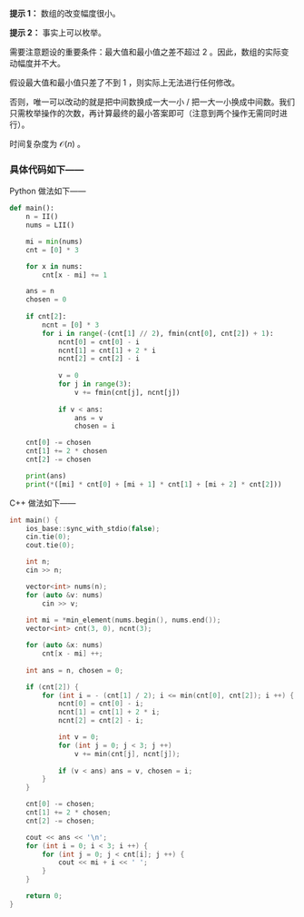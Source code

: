 **提示 1：** 数组的改变幅度很小。

**提示 2：** 事实上可以枚举。

需要注意题设的重要条件：最大值和最小值之差不超过 $2$ 。因此，数组的实际变动幅度并不大。

假设最大值和最小值只差了不到 $1$ ，则实际上无法进行任何修改。

否则，唯一可以改动的就是把中间数换成一大一小 / 把一大一小换成中间数。我们只需枚举操作的次数，再计算最终的最小答案即可（注意到两个操作无需同时进行）。

时间复杂度为 $\mathcal{O}(n)$ 。

### 具体代码如下——

Python 做法如下——

```Python []
def main():
    n = II()
    nums = LII()

    mi = min(nums)
    cnt = [0] * 3

    for x in nums:
        cnt[x - mi] += 1

    ans = n
    chosen = 0
    
    if cnt[2]:
        ncnt = [0] * 3
        for i in range(-(cnt[1] // 2), fmin(cnt[0], cnt[2]) + 1):
            ncnt[0] = cnt[0] - i
            ncnt[1] = cnt[1] + 2 * i
            ncnt[2] = cnt[2] - i
            
            v = 0
            for j in range(3):
                v += fmin(cnt[j], ncnt[j])
            
            if v < ans:
                ans = v
                chosen = i

    cnt[0] -= chosen
    cnt[1] += 2 * chosen
    cnt[2] -= chosen

    print(ans)
    print(*([mi] * cnt[0] + [mi + 1] * cnt[1] + [mi + 2] * cnt[2]))
```

C++ 做法如下——

```cpp []
int main() {
    ios_base::sync_with_stdio(false);
    cin.tie(0);
    cout.tie(0);

    int n;
    cin >> n;

    vector<int> nums(n);
    for (auto &v: nums)
        cin >> v;
    
    int mi = *min_element(nums.begin(), nums.end());
    vector<int> cnt(3, 0), ncnt(3);

    for (auto &x: nums)
        cnt[x - mi] ++;
    
    int ans = n, chosen = 0;

    if (cnt[2]) {
        for (int i = - (cnt[1] / 2); i <= min(cnt[0], cnt[2]); i ++) {
            ncnt[0] = cnt[0] - i;
            ncnt[1] = cnt[1] + 2 * i;
            ncnt[2] = cnt[2] - i;

            int v = 0;
            for (int j = 0; j < 3; j ++)
                v += min(cnt[j], ncnt[j]);
            
            if (v < ans) ans = v, chosen = i;
        }
    }

    cnt[0] -= chosen;
    cnt[1] += 2 * chosen;
    cnt[2] -= chosen;

    cout << ans << '\n';
    for (int i = 0; i < 3; i ++) {
        for (int j = 0; j < cnt[i]; j ++) {
            cout << mi + i << ' ';
        }
    }

    return 0;
}
```